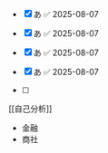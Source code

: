 - [x] あ ✅ 2025-08-07
- [x] あ ✅ 2025-08-07
- [x] あ ✅ 2025-08-07
- [x] あ ✅ 2025-08-07

- [ ]

[[自己分析]]

- 金融
- 商社